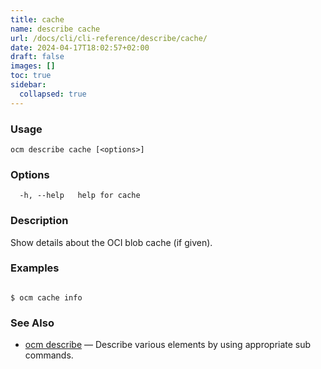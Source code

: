 ```yaml
---
title: cache
name: describe cache
url: /docs/cli/cli-reference/describe/cache/
date: 2024-04-17T18:02:57+02:00
draft: false
images: []
toc: true
sidebar:
  collapsed: true
---
```

### Usage

```
ocm describe cache [<options>]
```

### Options

```
  -h, --help   help for cache
```

### Description


Show details about the OCI blob cache (if given).
	

### Examples

```

$ ocm cache info

```

### See Also

* [ocm describe](/docs/cli/cli-reference/describe)	 &mdash; Describe various elements by using appropriate sub commands.

